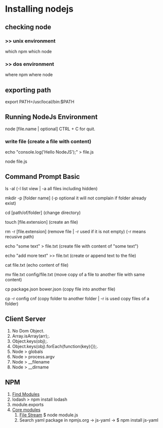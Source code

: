# Installing nodejs

## checking node
### >> unix environment
which npm
which node 

### >> dos environment
where npm
where node 

## exporting path
export PATH=/usr/local/bin:$PATH

## Running NodeJs Environment
node [file.name | optional]
CTRL + C for quit.

### write file (create a file with content)
echo "console.log('Hello NodeJS');" > file.js 

node file.js

## Command Prompt Basic
ls -al (-l list view | -a all files including hidden)

mkdir -p [folder name] (-p optional it will not complain if folder already exist)

cd [path/of/folder] (change directory)

touch [file.extension] (create an file)

rm -r [file.extension] (remove file | -r used if it is not empty) (-r means recusive path)

echo "some text" > file.txt (create file with content of "some text")

echo "add more text" >> file.txt (create or append text to the file)

cat file.txt (echo content of file)

mv file.txt config/file.txt (move copy of a file to another file with same content)

cp package.json bower.json (copy file into another file)

cp -r config cnf (copy folder to another folder | -r is used copy files of a folder)


## Client Server
1. No Dom Object.
2. Array.isArray(arr);.
3. Object.keys(obj);.
4. Object.keys(obj).forEach(function(key){});.
5. Node > globals
6. Node > process.argv
7. Node > __filename
8. Node > __dirname

## NPM
1. [Find Modules](https://www.npmjs.org)
2. lodash > npm install lodash
3. module.exports
4. [Core modules](http://nodejs.org/api)
	1. [File Stream](https://nodejs.org/api/fs.html#fs_fs_readfilesync_path_options) $ node module.js
	2. Search yaml package in npmjs.org -> js-yaml -> $ npm install js-yaml